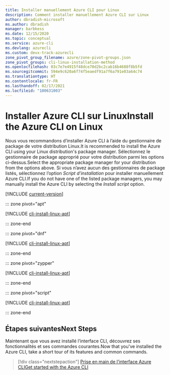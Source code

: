 ```yaml
---
title: Installer manuellement Azure CLI pour Linux
description: Comment installer manuellement Azure CLI sur Linux
author: dbradish-microsoft
ms.author: dbradish
manager: barbkess
ms.date: 12/15/2020
ms.topic: conceptual
ms.service: azure-cli
ms.devlang: azurecli
ms.custom: devx-track-azurecli
zone_pivot_group_filename: azure/zone-pivot-groups.json
zone_pivot_groups: cli-linux-installation-method
ms.openlocfilehash: 03c7e7e4915f48dce70d2bc2cab16b4688f8b5fd
ms.sourcegitcommit: 594e9c620a6f74f5eaedf91a7f6a791e03a64c74
ms.translationtype: HT
ms.contentlocale: fr-FR
ms.lasthandoff: 02/17/2021
ms.locfileid: "100631003"
---
```

# <a name="install-the-azure-cli-on-linux"></a><span data-ttu-id="f3679-103">Installer Azure CLI sur Linux</span><span class="sxs-lookup"><span data-stu-id="f3679-103">Install the Azure CLI on Linux</span></span>

<span data-ttu-id="f3679-104">Nous vous recommandons d’installer Azure CLI à l’aide du gestionnaire de package de votre distribution Linux.</span><span class="sxs-lookup"><span data-stu-id="f3679-104">It is recommended to install the Azure CLI using your Linux distribution's package manager.</span></span> <span data-ttu-id="f3679-105">Sélectionnez le gestionnaire de package approprié pour votre distribution parmi les options ci-dessus.</span><span class="sxs-lookup"><span data-stu-id="f3679-105">Select the appropriate package manager for your distribution from the options above.</span></span>  <span data-ttu-id="f3679-106">Si vous n’avez aucun des gestionnaires de package listés, sélectionnez l’option *Script d’installation* pour installer manuellement Azure CLI.</span><span class="sxs-lookup"><span data-stu-id="f3679-106">If you do not have one of the listed package managers, you may manually install the Azure CLI by selecting the *Install script* option.</span></span>

[!INCLUDE [current-version](includes/current-version.md)]

::: zone pivot="apt"

[!INCLUDE [cli-install-linux-apt](includes/cli-install-linux-apt.md)]

::: zone-end

::: zone pivot="dnf"

[!INCLUDE [cli-install-linux-apt](includes/cli-install-linux-dnf.md)]

::: zone-end

::: zone pivot="zypper"

[!INCLUDE [cli-install-linux-apt](includes/cli-install-linux-zypper.md)]

::: zone-end

::: zone pivot="script"

[!INCLUDE [cli-install-linux-apt](includes/cli-install-linux-script.md)]

::: zone-end

## <a name="next-steps"></a><span data-ttu-id="f3679-107">Étapes suivantes</span><span class="sxs-lookup"><span data-stu-id="f3679-107">Next Steps</span></span>

<span data-ttu-id="f3679-108">Maintenant que vous avez installé l’interface CLI, découvrez ses fonctionnalités et ses commandes courantes.</span><span class="sxs-lookup"><span data-stu-id="f3679-108">Now that you've installed the Azure CLI, take a short tour of its features and common commands.</span></span>

> [!div class="nextstepaction"]
> [<span data-ttu-id="f3679-109">Prise en main de l’interface Azure CLI</span><span class="sxs-lookup"><span data-stu-id="f3679-109">Get started with the Azure CLI</span></span>](get-started-with-azure-cli.md)
